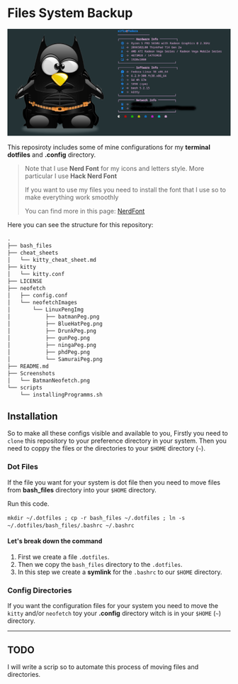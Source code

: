 # Files System Backup

![NeofetchImage](./Screenshots/BatmanNeofetch.png)

This reposiroty includes some of mine configurations for my **terminal dotfiles** and **.config** directory.

> Note that I use **Nerd Font** for my icons and letters style. More particular I use **Hack Nerd Font**
> 
> If you want to use my files you need to install the font that I use so to make everything work smoothly
> 
> You can find more in this page: [NerdFont](https://www.nerdfonts.com/font-downloads)

Here you can see the structure for this repository:


    .
    ├── bash_files
    ├── cheat_sheets
    │   └── kitty_cheat_sheet.md
    ├── kitty
    │   └── kitty.conf
    ├── LICENSE
    ├── neofetch
    │   ├── config.conf
    │   └── neofetchImages
    │       └── LinuxPengImg
    │           ├── batmanPeg.png
    │           ├── BlueHatPeg.png
    │           ├── DrunkPeg.png
    │           ├── gunPeg.png
    │           ├── ningaPeg.png
    │           ├── phdPeg.png
    │           └── SamuraiPeg.png
    ├── README.md
    ├── Screenshots
    │   └── BatmanNeofetch.png
    └── scripts
        └── installingProgramms.sh

## Installation

So to make all these configs visible and available to you, Firstly you need to `clone` this repository to your preference directory in your system. Then you need to coppy the files or the directories to your `$HOME` directory (`~`). 

### Dot Files
If the file you want for your system is dot file then you need to move files from **bash_files** directory into your `$HOME` directory.

Run this code.

`mkdir ~/.dotfiles ; cp -r bash_files ~/.dotfiles ; ln -s ~/.dotfiles/bash_files/.bashrc ~/.bashrc`

#### Let's break down the command

1. First we create a file `.dotfiles`.
2. Then we copy the `bash_files` directory to the `.dotfiles`.
3. In this step we create a **symlink** for the `.bashrc` to our `$HOME` directory.

### Config Directories
If you want the configuration files for your system you need to move the `kitty` and/or `neofetch` toy your **.config** directory witch is in your `$HOME` (`~`) directory.

---

## TODO

I will write a scrip so to automate this process of moving files and directories.
